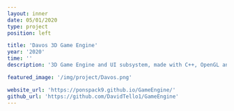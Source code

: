 ```yaml
---
layout: inner
date: 05/01/2020
type: project
position: left

title: 'Davos 3D Game Engine'
year: '2020'
time: ''
description: '3D Game Engine and UI subsystem, made with C++, OpenGL and other libraries in a group of 2.'

featured_image: '/img/project/Davos.png'

website_url: 'https://ponspack9.github.io/GameEngine/'
github_url: 'https://github.com/DavidTello1/GameEngine'
---
```

